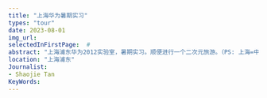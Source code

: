 ```yaml
---
title: "上海华为暑期实习"
types: "tour"
date: 2023-08-01
img_url: 
selectedInFirstPage:  # 
abstract: "上海浦东华为2012实验室，暑期实习。顺便进行一个二次元旅游。（PS: 上海=中国秋叶原"
location: "上海浦东"
Journalist:
- Shaojie Tan
KeyWords:
---
```

